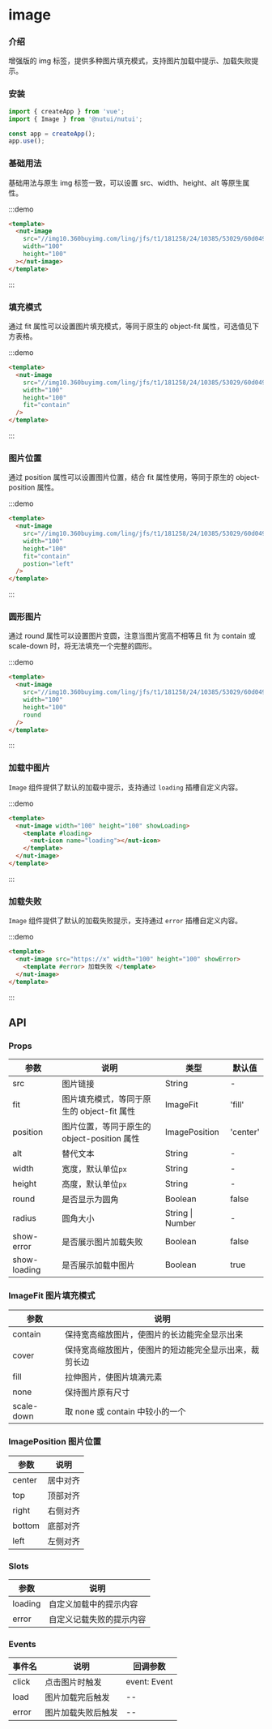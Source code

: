# image

### 介绍

增强版的 img 标签，提供多种图片填充模式，支持图片加载中提示、加载失败提示。

### 安装

```javascript
import { createApp } from 'vue';
import { Image } from '@nutui/nutui';

const app = createApp();
app.use();
```

### 基础用法

基础用法与原生 img 标签一致，可以设置 src、width、height、alt 等原生属性。

:::demo

```html
<template>
  <nut-image
    src="//img10.360buyimg.com/ling/jfs/t1/181258/24/10385/53029/60d04978Ef21f2d42/92baeb21f907cd24.jpg"
    width="100"
    height="100"
  ></nut-image>
</template>
```

:::

### 填充模式

通过 fit 属性可以设置图片填充模式，等同于原生的 object-fit 属性，可选值见下方表格。

:::demo

```html
<template>
  <nut-image
    src="//img10.360buyimg.com/ling/jfs/t1/181258/24/10385/53029/60d04978Ef21f2d42/92baeb21f907cd24.jpg"
    width="100"
    height="100"
    fit="contain"
  />
</template>
```

:::

### 图片位置

通过 position 属性可以设置图片位置，结合 fit 属性使用，等同于原生的 object-position 属性。

:::demo

```html
<template>
  <nut-image
    src="//img10.360buyimg.com/ling/jfs/t1/181258/24/10385/53029/60d04978Ef21f2d42/92baeb21f907cd24.jpg"
    width="100"
    height="100"
    fit="contain"
    postion="left"
  />
</template>
```

:::

### 圆形图片

通过 round 属性可以设置图片变圆，注意当图片宽高不相等且 fit 为 contain 或 scale-down 时，将无法填充一个完整的圆形。

:::demo

```html
<template>
  <nut-image
    src="//img10.360buyimg.com/ling/jfs/t1/181258/24/10385/53029/60d04978Ef21f2d42/92baeb21f907cd24.jpg"
    width="100"
    height="100"
    round
  />
</template>
```

:::

### 加载中图片

`Image` 组件提供了默认的加载中提示，支持通过 `loading` 插槽自定义内容。

:::demo

```html
<template>
  <nut-image width="100" height="100" showLoading>
    <template #loading>
      <nut-icon name="loading"></nut-icon>
    </template>
  </nut-image>
</template>
```

:::

### 加载失败

`Image` 组件提供了默认的加载失败提示，支持通过 `error` 插槽自定义内容。

:::demo

```html
<template>
  <nut-image src="https://x" width="100" height="100" showError>
    <template #error> 加载失败 </template>
  </nut-image>
</template>
```

:::

## API

### Props

| 参数         | 说明                                        | 类型             | 默认值   |
| ------------ | ------------------------------------------- | ---------------- | -------- |
| src          | 图片链接                                    | String           | -        |
| fit          | 图片填充模式，等同于原生的 object-fit 属性  | ImageFit         | 'fill'   |
| position     | 图片位置，等同于原生的 object-position 属性 | ImagePosition    | 'center' |
| alt          | 替代文本                                    | String           | -        |
| width        | 宽度，默认单位`px`                          | String           | -        |
| height       | 高度，默认单位`px`                          | String           | -        |
| round        | 是否显示为圆角                              | Boolean          | false    |
| radius       | 圆角大小                                    | String \| Number | -        |
| show-error   | 是否展示图片加载失败                        | Boolean          | false    |
| show-loading | 是否展示加载中图片                          | Boolean          | true     |

### ImageFit 图片填充模式

| 参数       | 说明                                                   |
| ---------- | ------------------------------------------------------ |
| contain    | 保持宽高缩放图片，使图片的长边能完全显示出来           |
| cover      | 保持宽高缩放图片，使图片的短边能完全显示出来，裁剪长边 |
| fill       | 拉伸图片，使图片填满元素                               |
| none       | 保持图片原有尺寸                                       |
| scale-down | 取 none 或 contain 中较小的一个                        |

### ImagePosition 图片位置

| 参数   | 说明     |
| ------ | -------- |
| center | 居中对齐 |
| top    | 顶部对齐 |
| right  | 右侧对齐 |
| bottom | 底部对齐 |
| left   | 左侧对齐 |

### Slots

| 参数    | 说明                     |
| ------- | ------------------------ |
| loading | 自定义加载中的提示内容   |
| error   | 自定义记载失败的提示内容 |

### Events

| 事件名 | 说明               | 回调参数     |
| ------ | ------------------ | ------------ |
| click  | 点击图片时触发     | event: Event |
| load   | 图片加载完后触发   | --           |
| error  | 图片加载失败后触发 | --           |
